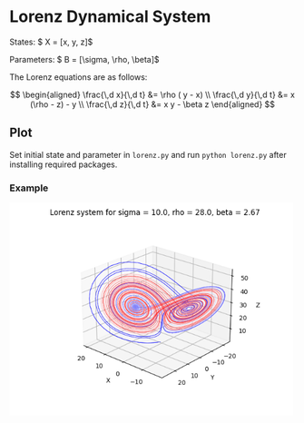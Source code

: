 # Lorenz Dynamical System


States: $ X = [x, y, z]$ 

Parameters: $ B = [\sigma, \rho, \beta]$

The Lorenz equations are as follows:

$$
\begin{aligned}
\frac{\,d x}{\,d t} &= \rho ( y - x) \\
\frac{\,d y}{\,d t} &= x (\rho - z) - y \\
\frac{\,d z}{\,d t} &= x y - \beta z 
\end{aligned}
$$


## Plot

Set initial state and parameter in `lorenz.py` and run `python lorenz.py` after installing required packages.

### Example

<img src="lorenz_plot_example.png" alt="lorenz plot example" width="500"/>


